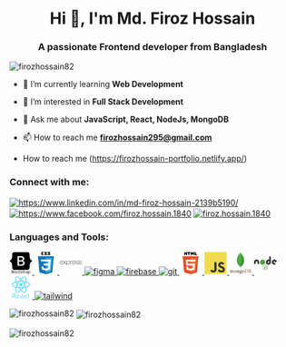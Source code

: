 <h1 align="center">Hi 👋, I'm Md. Firoz Hossain</h1>
<h3 align="center">A passionate Frontend developer from Bangladesh</h3>

<p align="left"> <img src="https://komarev.com/ghpvc/?username=firozhossain82&label=Profile%20views&color=0e75b6&style=flat" alt="firozhossain82" /> </p>

- 🌱 I’m currently learning **Web Development**

- 👀 I’m interested in **Full Stack Development**

- 💬 Ask me about **JavaScript, React, NodeJs, MongoDB**

- 📫 How to reach me **firozhossain295@gmail.com**
- How to reach me (https://firozhossain-portfolio.netlify.app/)
  

<h3 align="left">Connect with me:</h3>
<p align="left">
<a href="https://linkedin.com/in/md-firoz-hossain-2139b5190/" target="blank"><img align="center" src="https://raw.githubusercontent.com/rahuldkjain/github-profile-readme-generator/master/src/images/icons/Social/linked-in-alt.svg" alt="https://www.linkedin.com/in/md-firoz-hossain-2139b5190/" height="30" width="40" /></a>
<a href="https://fb.com/firoz.hossain.1840" target="blank"><img align="center" src="https://raw.githubusercontent.com/rahuldkjain/github-profile-readme-generator/master/src/images/icons/Social/facebook.svg" alt="https://www.facebook.com/firoz.hossain.1840" height="30" width="40" /></a>
<a href="https://instagram.com/firoz.hossain.1840" target="blank"><img align="center" src="https://raw.githubusercontent.com/rahuldkjain/github-profile-readme-generator/master/src/images/icons/Social/instagram.svg" alt="firoz.hossain.1840" height="30" width="40" /></a>
</p>

<h3 align="left">Languages and Tools:</h3>
<p align="left"> <a href="https://getbootstrap.com" target="_blank" rel="noreferrer"> <img src="https://raw.githubusercontent.com/devicons/devicon/master/icons/bootstrap/bootstrap-plain-wordmark.svg" alt="bootstrap" width="40" height="40"/> </a> <a href="https://www.w3schools.com/css/" target="_blank" rel="noreferrer"> <img src="https://raw.githubusercontent.com/devicons/devicon/master/icons/css3/css3-original-wordmark.svg" alt="css3" width="40" height="40"/> </a> <a href="https://expressjs.com" target="_blank" rel="noreferrer"> <img src="https://raw.githubusercontent.com/devicons/devicon/master/icons/express/express-original-wordmark.svg" alt="express" width="40" height="40"/> </a> <a href="https://www.figma.com/" target="_blank" rel="noreferrer"> <img src="https://www.vectorlogo.zone/logos/figma/figma-icon.svg" alt="figma" width="40" height="40"/> </a> <a href="https://firebase.google.com/" target="_blank" rel="noreferrer"> <img src="https://www.vectorlogo.zone/logos/firebase/firebase-icon.svg" alt="firebase" width="40" height="40"/> </a> <a href="https://git-scm.com/" target="_blank" rel="noreferrer"> <img src="https://www.vectorlogo.zone/logos/git-scm/git-scm-icon.svg" alt="git" width="40" height="40"/> </a> <a href="https://www.w3.org/html/" target="_blank" rel="noreferrer"> <img src="https://raw.githubusercontent.com/devicons/devicon/master/icons/html5/html5-original-wordmark.svg" alt="html5" width="40" height="40"/> </a> <a href="https://developer.mozilla.org/en-US/docs/Web/JavaScript" target="_blank" rel="noreferrer"> <img src="https://raw.githubusercontent.com/devicons/devicon/master/icons/javascript/javascript-original.svg" alt="javascript" width="40" height="40"/> </a> <a href="https://www.mongodb.com/" target="_blank" rel="noreferrer"> <img src="https://raw.githubusercontent.com/devicons/devicon/master/icons/mongodb/mongodb-original-wordmark.svg" alt="mongodb" width="40" height="40"/> </a> <a href="https://nodejs.org" target="_blank" rel="noreferrer"> <img src="https://raw.githubusercontent.com/devicons/devicon/master/icons/nodejs/nodejs-original-wordmark.svg" alt="nodejs" width="40" height="40"/> </a> <a href="https://reactjs.org/" target="_blank" rel="noreferrer"> <img src="https://raw.githubusercontent.com/devicons/devicon/master/icons/react/react-original-wordmark.svg" alt="react" width="40" height="40"/> </a> <a href="https://tailwindcss.com/" target="_blank" rel="noreferrer"> <img src="https://www.vectorlogo.zone/logos/tailwindcss/tailwindcss-icon.svg" alt="tailwind" width="40" height="40"/> </a> </p>

<p><img align="left" src="https://github-readme-stats.vercel.app/api/top-langs?username=firozhossain82&show_icons=true&locale=en&layout=compact" alt="firozhossain82" /></p>

<p>&nbsp;<img align="center" src="https://github-readme-stats.vercel.app/api?username=firozhossain82&show_icons=true&locale=en" alt="firozhossain82" /></p>

<p><img align="center" src="https://github-readme-streak-stats.herokuapp.com/?user=firozhossain82&" alt="firozhossain82" /></p>
